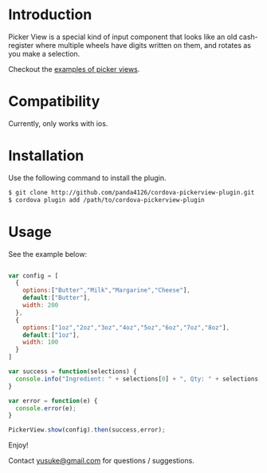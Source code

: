 # Introduction

Picker View is a special kind of input component that looks like an old cash-register
where multiple wheels have digits written on them, and rotates as you make a selection.

Checkout the [examples of picker views](https://goo.gl/6izqrZ).

# Compatibility

Currently, only works with ios.

# Installation

Use the following command to install the plugin.

```bash
$ git clone http://github.com/panda4126/cordova-pickerview-plugin.git
$ cordova plugin add /path/to/cordova-pickerview-plugin
```

# Usage

See the example below:

```javascript

var config = [
  {
    options:["Butter","Milk","Margarine","Cheese"],
    default:["Butter"],
    width: 200
  },
  {
    options:["1oz","2oz","3oz","4oz","5oz","6oz","7oz","8oz"],
    default:["1oz"],
    width: 100
  }
]

var success = function(selections) {
  console.info("Ingredient: " + selections[0] + ", Qty: " + selections[1]);
}

var error = function(e) {
  console.error(e);
}

PickerView.show(config).then(success,error);
```

Enjoy!

Contact yusuke@gmail.com for questions / suggestions.
